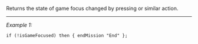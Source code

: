 Returns the state of game focus changed by pressing <See Controls Reference TAB> or similar action.


---
*Example 1:*
```sqf
if (!isGameFocused) then { endMission "End" };
```